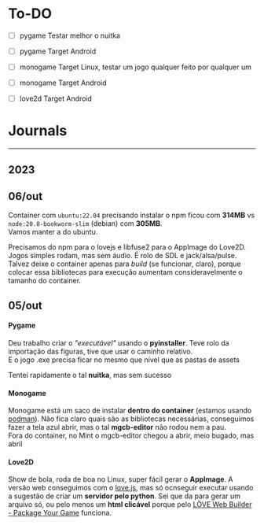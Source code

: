 # To-DO
- [ ] pygame Testar melhor o nuitka
- [ ] pygame Target Android
- [ ] monogame Target Linux, testar um jogo qualquer feito por qualquer um
- [ ] monogame Target Android
- [ ] love2d Target Android


# Journals

---
## 2023



## 06/out

Container com `ubuntu:22.04` precisando instalar o npm ficou com **314MB** vs `node:20.8-bookworm-slim` (debian) com **305MB**.  
Vamos manter a do ubuntu.

Precisamos do npm para o lovejs e libfuse2 para o AppImage do Love2D. Jogos simples rodam, mas sem áudio. É rolo de SDL e jack/alsa/pulse.  
Talvez deixe o container apenas para _build_ (se funcionar, claro), porque colocar essa bibliotecas para execução aumentam consideravelmente o tamanho do container.

## 05/out

#### Pygame

Deu trabalho criar o _"executável"_ usando o **pyinstaller**. Teve rolo da importação das figuras, tive que usar o caminho relativo.  
E o jogo .exe precisa ficar no mesmo que nível que as pastas de assets

Tentei rapidamente o tal **nuitka**, mas sem sucesso

#### Monogame

Monogame está um saco de instalar **dentro do container** (estamos usando [podman](https://podman.io/)). Não fica claro quais são as bibliotecas necessárias, conseguimos fazer a tela azul abrir, mas o tal **mgcb-editor** não rodou nem a pau.  
Fora do container, no Mint o mgcb-editor chegou a abrir, meio bugado, mas abril

      
#### Love2D
Show de bola, roda de boa no Linux, super fácil gerar o **AppImage**. A versão web conseguimos com o [love.js](https://github.com/Davidobot/love.js), mas só ocnseguir executar usando a sugestão de criar um **servidor pelo python**. Sei que da para gerar um arquivo só, ou pelo menos um **html clicável** porque pelo [LÖVE Web Builder - Package Your Game](https://schellingb.github.io/LoveWebBuilder/package) funciona.
